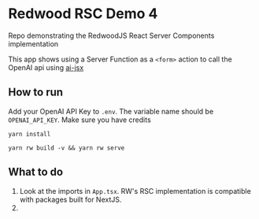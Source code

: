 # Redwood RSC Demo 4

Repo demonstrating the RedwoodJS React Server Components implementation

This app shows using a Server Function as a `<form>` action to call the OpenAI
api using [ai-jsx](https://www.npmjs.com/package/ai-jsx)

## How to run

Add your OpenAI API Key to `.env`. The variable name should be
`OPENAI_API_KEY`. Make sure you have credits

`yarn install`

`yarn rw build -v && yarn rw serve`

## What to do

1. Look at the imports in `App.tsx`. RW's RSC implementation is compatible with
   packages built for NextJS.
2.
